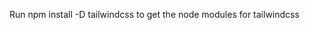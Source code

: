 <!-- readme -->

<!-- To run script -->

<!-- npm run dev -->

<!-- Click open with live server to get the website running -->

Run npm install -D tailwindcss
to get the node modules for tailwindcss

